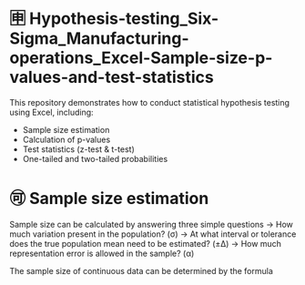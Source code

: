 # 🈸 Hypothesis-testing_Six-Sigma_Manufacturing-operations_Excel-Sample-size-p-values-and-test-statistics
This repository demonstrates how to conduct statistical hypothesis testing using Excel, including: 
- Sample size estimation
- Calculation of p-values
- Test statistics (z-test & t-test)
- One-tailed and two-tailed probabilities

# 🉑 Sample size estimation
Sample size can be calculated by answering three simple questions
-> How much variation present in the population? (σ)
-> At what interval or tolerance does the true population mean need to be estimated? (±Δ)
-> How much representation error is allowed in the sample? (α)

The sample size of continuous data can be determined by the formula
